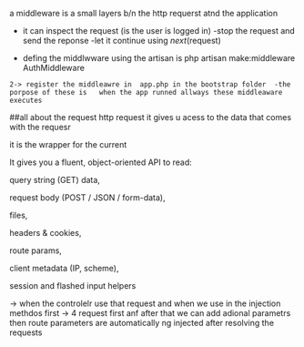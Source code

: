 a middleware is  a small layers b/n  the http requerst atnd the application
   - it can inspect the request (is the user is logged in)
   -stop the  request and send the reponse 
   -let it continue using $next($request)

   - defing the middlwware using the artisan is 
   php artisan make:middleware AuthMiddleware


    2-> register the middleawre in  app.php in the bootstrap folder  -the porpose of these is   when the app runned allways these middleaware executes





##all about the request http request
it gives u acess to the data that comes with the requesr




it is the wrapper for the current 

It gives you a fluent, object-oriented API to read:

query string (GET) data,

request body (POST / JSON / form-data),

files,

headers & cookies,

route params,

client metadata (IP, scheme),

session and flashed input helpers

 -> when the controlelr use that request and when we use in the injection methdos 
 first  -> 4 request first anf after that we can add adional parametrs  then route parameters are automatically ng injected after resolving the requests 

    